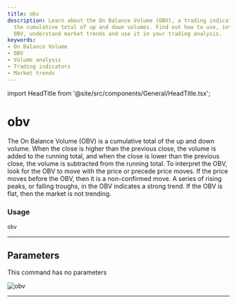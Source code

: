 ```yaml
---
title: obv
description: Learn about the On Balance Volume (OBV), a trading indicator that represents
  the cumulative total of up and down volumes. Find out how to use, interpret the
  OBV, understand market trends and use it in your trading analysis.
keywords:
- On Balance Volume
- OBV
- Volume analysis
- Trading indicators
- Market trends
---
```


import HeadTitle from '@site/src/components/General/HeadTitle.tsx';

<HeadTitle title="obv - Ta - Crypto - Reference | OpenBB Terminal Docs" />

# obv

The On Balance Volume (OBV) is a cumulative total of the up and down volume. When the close is higher than the previous close, the volume is added to the running total, and when the close is lower than the previous close, the volume is subtracted from the running total. To interpret the OBV, look for the OBV to move with the price or precede price moves. If the price moves before the OBV, then it is a non-confirmed move. A series of rising peaks, or falling troughs, in the OBV indicates a strong trend. If the OBV is flat, then the market is not trending.

### Usage

```python
obv
```

---

## Parameters

This command has no parameters


![obv](https://user-images.githubusercontent.com/46355364/154311359-edb78587-744f-4e2c-b247-8b9fbf09b01f.png)

---
